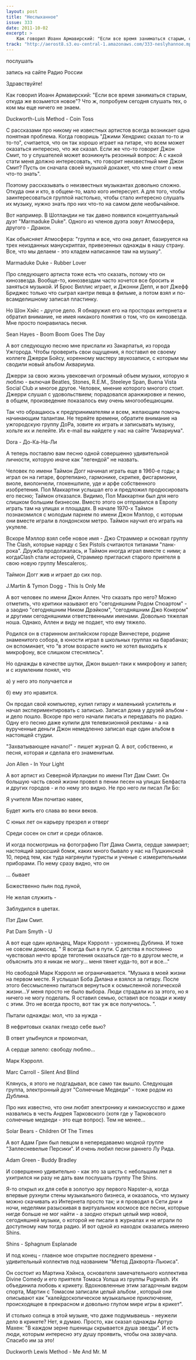 ```yaml
---
layout: post
title: "Неслыханное"
issue: 333
date: 2011-10-02
excerpt: >
    Как говорил Иоанн Армавирский: "Если все время заниматься старым, откуда же возьмется новое"? Что ж, попробуем сегодня слушать тех, о ком мы еще ничего не знаем.
track: "http://aerost8.s3.eu-central-1.amazonaws.com/333-neslyhannoe.mp3"
---
```


послушать

запись на сайте Радио России

Здравствуйте!

Как говорил Иоанн Армавирский: "Если все время заниматься старым, откуда же возьмется новое"? Что ж, попробуем сегодня слушать тех, о ком мы еще ничего не знаем.

Duckworth-Luis Method - Coin Toss

С рассказами про никому не известных артистов всегда возникает одна понятная проблема. Когда говоришь "Джими Хендрикс сказал то-то и то-то", считается, что он так хорошо играет на гитаре, что всем может оказаться интересно, что же сказал. Если же что-то говорит Джон Смит, то у слушателей может возникнуть резонный вопрос: А с какой стати меня должно интересовать, что говорит неизвестный мне Джон Смит? Пусть он сначала своей музыкой докажет, что мне стоит о нем что-то знать".

Поэтому рассказывать о неизвестных музыкантах довольно сложно. Откуда они и кто, в общем-то, мало кого интересует. А для того, чтобы заинтересоваться группой настолько, чтобы стало интересно слушать их музыку, нужно знать про них что-то на самом деле необычайное.

Вот например. В Шотландии не так давно появился концептуальный дуэт "Marmaduke Duke". Одного из членов дуэта зовут Атмосфера, другого - Дракон.

Как объясняет Атмосфера: "группа и все, что она делает, базируется на трех неизданных манускриптах, привезенных однажды в нашу страну. Все, что мы делаем - это кладем написанное там на музыку".

Marmaduke Duke - Rubber Lover

Про следующего артиста тоже есть что сказать, потому что он кинозвезда. Вообще-то, кинозвездам часто хочется все бросить и заняться музыкой. И Брюс Виллис играет, и Джонни Депп, и вот Джефф Бриджес только что сыграл кантри певца в фильме, а потом взял и по-всамделишному записал пластинку.

Но Шон Хэйс - другое дело. Я обнаружил его на просторах интернета и обратил внимание, не имея никакого понятия о том, что он кинозвезда. Мне просто понравилась песня.

Sean Hayes - Boom Boom Goes The Day

А вот следующую песню мне прислали из Закарпатья, из города Ужгорода. Чтобы проверить свои ощущения, я поставил ее своему коллеге Джерри Бойсу, коренному мастеру звукозаписи, с которым мы сводили новый альбом Аквариума.

Джерри за свою жизнь увековечил огромный объем музыки, которую я люблю - включая Beatles, Stones, R.E.M., Steeleye Span, Buena Vista Social Club и многое другое. Человек, мнение которого многого стоит. Джерри слушал с удовольствием; порадовался аранжировке и пению, в общем, произведение показалось ему очень многообещающим.

Так что обращаюсь к предпринимателям и всем, желающим помочь начинающим талантам. Не теряйте времени, обратите внимание на ужгородскую группу ДоРа, зовите их играть и записывать музыку, хольте их и лелейте. Их e-mail вы найдете у нас на сайте "Аквариума".

Dora - До-Ка-На-Ли

А теперь поставлю вам песню одной совершенно удивительной личности, которую иначе как "легендой" не назвать.

Человек по имени Таймон Догг начинал играть еще в 1960-е годы; а играл он на гитаре, фортепиано, гармонике, скрипке, фисгармонии, виоле, виолончели, глокеншпиле, уде и арфе собственного изобретения. Пол Маккартни услышал его и предложил продюсировать его песню; Таймон отказался. Видимо, Пол Маккартни был для него слишком большим бизнесом. Вместо этого он отправился в Европу играть там на улицах и площадях. В начале 1970-х Таймон познакомился с молодым парнем по имени Джон Мэллор, с которым они вместе играли в лондонском метро. Таймон научил его играть на укулеле.

Вскоре Мэллор взял себе новое имя - Джо Страммер и основал группу The Clash, которые наряду с Sex Pistols считаются титанами "панк-рока". Дружба продолжалась, и Таймон иногда играл вместе с ними; а когдаClash стали историей, Страммер пригласил старого приятеля в свою новую группу Mescaleros;.

Таймон Догг жив и играет до сих пор.

J.Martin & Tymon Dogg - This Is Only Me

А вот человек по имени Джон Аллен. Что сказать про него? Можно отметить, что критики называют его "сегодняшним Родом Стюартом" - а заодно "сегодняшним Ником Дрэйком", "сегодняшним Джо Кокером" и другими сегодняшними ответственными именами. Довольно тяжелая ноша. Однако, Аллен и виду не подает, что ему тяжело.

Родился он в старинном английском городе Винчестере, родине знаменитого собора, в юности играл в школьных группах на барабанах; он вспоминает, что "в этом возрасте никто не хотел выходить к микрофону, все слишком стеснялись".

Но однажды в качестве шутки, Джон вышел-таки к микрофону и запел; и с изумленим понял, что

а) у него это получается и

б) ему это нравится.

Он продал свой компьютер, купил гитару и маленький усилитель и начал экспериментировать с записью. Записал дома у друзей альбом - и дело пошло. Вскоре про него начали писать и передавать по радио. Одну его песню даже купили для телевизионной рекламы - а на вурученные деньги Джон немедленно записал еще один альбом в настоящей студии.

"Захватывающее начало!" - пишет журнал Q. А вот, собственно, и песня, которая и сделала его знаменитым.

Jon Allen - In Your Light

А вот артист из Северной Ирландии по имени Пэт Дам Смит. Он большую часть своей жизни провел в пении песен на улицах Белфаста и других городов - и по нему это видно. Не про него ли писал Ли Бо:

Я учителя Мэн почитаю навек,

Будет жить его слава во веки веков.

С юных лет он карьеру презрел и отверг

Среди сосен он спит и среди облаков.

И когда посмотришь на фотографию Пэт Дама Смита, сердце замирает; настоящий заросший бомж, каких много бывало у нас на Пушкинской 10, перед тем, как туда нагрянули туристы и ученые с измерительными приборами. По нему сразу видно, что он

... бывает

Божественно пьян под луной,

Не желая служить -

Заблудился в цветах.

Пэт Дам Смит.

Pat Dam Smyth - U

А вот еще один ирландец, Марк Кэрролл - уроженец Дублина. И тоже не совсем домосед. " Я всегда был в пути. С детства я постоянно чувствовал нечто вроде тяготения оказаться где-то в другом месте, и объяснить это я никак не могу... меня тянет куда-то, вот и все..."

Но свободой Марк Кэрролл не ограничивается. "Музыка в моей жизни на первом месте. Я услышал Боба Дилана и взялся за гитару. После этого бессмысленно пытаться вернуться к осмысленной логической жизни...У меня просто не было выбора. Люди страдали из за этого, но я ничего не могу поделать. Я оставил семью, оставил все позади и живу с этим. Это не всегда просто, вот так уж все получилось. ".

Пытали однажды: мол, что за нужда -

В нефритовых скалах гнездо себе вью?

В ответ улыбнулся и промолчал,

А сердце запело: свободу люблю...

Марк Кэрролл.

Marc Carroll - Silent And Blind

Клянусь, я этого не подгадывал, все само так вышло. Следующая группа, электронный дуэт "Солнечные Медведи" - тоже родом из Дублина.

Про них известно, что они любят электронику и киноискусство и даже назвались в честь Андрея Тарковского (хотя где у Тарковского солнечные медведи - это еще вопрос). Тем не менее...

Solar Bears - Children Of The Times

А вот Адам Грин был певцом в непередаваемо модной группе "Заплесневелые Персики". И очень любил песни раннего Лу Рида.

Adam Green - Buddy Bradley

И совершенно удивительно - как это за шесть с небольшим лет я ухитрился ни разу не дать вам послушать группу The Shins.

Я-то открыл их для себя в золотую эру первого Napster-а, когда впервые рухнули стены музыкального бизнеса, и оказалось, что музыку можно скачивать из Интернета просто так; и я проводил в Сети дни и ночи, неделями разыскивая в виртуальном космосе все песни, которые нигде больше не мог найти - а заодно открыл целый мир новой, сегодняшней музыки, о которой не писали в журналах и не играли по доступному нам тогда радио. И вот одной из находок оказались именно Shins.

Shins - Sphagnum Esplanade

И под конец - главное мое открытие последнего времени - удивительный коллектив под названием "Метод Дакворта-Льюиса".

Он состоит из Мартина Хэйнса, основателя замечательного коллектива Divine Comedy и его приятеля Томаса Уолша из группы Pugwash. Их объединила любовь к крикету. Вдохновленные этим загадочным видом спорта, Мартин с Томасом записали целый альбом , который они описывают как "калейдоскопическое музыкальное приключение, происходящее в прекрасном и довольно глупом мире игры в крикет".

И столько солнца в этой музыке, что даже подумываешь - неужели дело в крикете? Нет, я думаю. Просто, как сказал однажды Артур Махен: "В каждом зерне пшеницы скрывается душа звезды". И есть люди, которым интересно эту душу проявить, чтобы она зазвучала. Спасибо им за это!

Duckworth Lewis Method - Me And Mr. M
